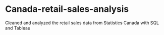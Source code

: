 # Canada-retail-sales-analysis
Cleaned and analyzed the retail sales data from Statistics Canada with SQL and Tableau
